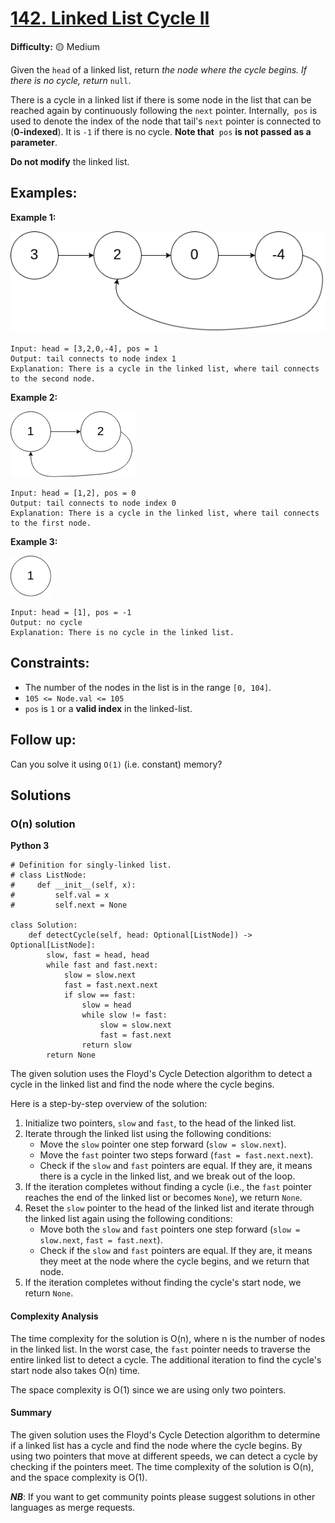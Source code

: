 # [142. Linked List Cycle II](https://leetcode.com/problems/linked-list-cycle-ii/)

**Difficulty:** :yellow_circle: Medium

Given the `head` of a linked list, return *the node where the cycle begins. 
If there is no cycle, return* `null`.

There is a cycle in a linked list if there is some node in the list that can 
be reached again by continuously following the `next` pointer. Internally, 
`pos` is used to denote the index of the node that tail's `next` pointer is 
connected to (**0-indexed**). It is `-1` if there is no cycle. **Note that** 
`pos` **is not passed as a parameter**.

**Do not modify** the linked list.

## Examples:

**Example 1:**

![060_01.png](./resources/060_01.png)

```
Input: head = [3,2,0,-4], pos = 1
Output: tail connects to node index 1
Explanation: There is a cycle in the linked list, where tail connects to the second node.

```

**Example 2:**

![060_02.png](./resources/060_02.png)

```
Input: head = [1,2], pos = 0
Output: tail connects to node index 0
Explanation: There is a cycle in the linked list, where tail connects to the first node.

```

**Example 3:**

![060_03.png](./resources/060_03.png)

```
Input: head = [1], pos = -1
Output: no cycle
Explanation: There is no cycle in the linked list.

```

## Constraints:

- The number of the nodes in the list is in the range `[0, 104]`.
- `105 <= Node.val <= 105`
- `pos` is `1` or a **valid index** in the linked-list.

## Follow up:

Can you solve it using `O(1)` (i.e. constant) memory?

## Solutions

### O(n) solution

**Python 3**

```python3
# Definition for singly-linked list.
# class ListNode:
#     def __init__(self, x):
#         self.val = x
#         self.next = None

class Solution:
    def detectCycle(self, head: Optional[ListNode]) -> Optional[ListNode]:
        slow, fast = head, head
        while fast and fast.next:
            slow = slow.next
            fast = fast.next.next
            if slow == fast:
                slow = head
                while slow != fast:
                    slow = slow.next
                    fast = fast.next
                return slow
        return None
```

The given solution uses the Floyd's Cycle Detection algorithm to detect a cycle in the linked list and find the node where the cycle begins.

Here is a step-by-step overview of the solution:

1. Initialize two pointers, `slow` and `fast`, to the head of the linked list.
2. Iterate through the linked list using the following conditions:
   - Move the `slow` pointer one step forward (`slow = slow.next`).
   - Move the `fast` pointer two steps forward (`fast = fast.next.next`).
   - Check if the `slow` and `fast` pointers are equal. If they are, it means there is a cycle in the linked list, and we break out of the loop.
3. If the iteration completes without finding a cycle (i.e., the `fast` pointer reaches the end of the linked list or becomes `None`), we return `None`.
4. Reset the `slow` pointer to the head of the linked list and iterate through the linked list again using the following conditions:
   - Move both the `slow` and `fast` pointers one step forward (`slow = slow.next`, `fast = fast.next`).
   - Check if the `slow` and `fast` pointers are equal. If they are, it means they meet at the node where the cycle begins, and we return that node.
5. If the iteration completes without finding the cycle's start node, we return `None`.

#### Complexity Analysis

The time complexity for the solution is O(n), where n is the number of nodes in the linked list. In the worst case, the `fast` pointer needs to traverse the entire linked list to detect a cycle. The additional iteration to find the cycle's start node also takes O(n) time.

The space complexity is O(1) since we are using only two pointers.

#### Summary

The given solution uses the Floyd's Cycle Detection algorithm to determine if a linked list has a cycle and find the node where the cycle begins. By using two pointers that move at different speeds, we can detect a cycle by checking if the pointers meet. The time complexity of the solution is O(n), and the space complexity is O(1).

***NB***: If you want to get community points please suggest solutions in other languages as merge requests.
